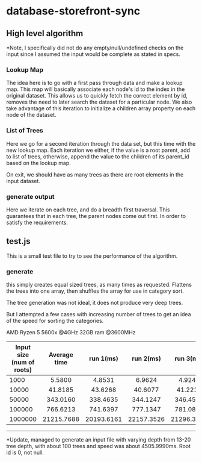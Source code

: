 # database-storefront-sync

## High level algorithm

*Note, I specifically did not do any empty/null/undefined checks on the input since I assumed the input would be complete as stated in specs.

### Lookup Map
The idea here is to go with a first pass through data and make a lookup map.
This map will basically associate each node's id to the index in the original dataset.
This allows us to quickly fetch the correct element by id, removes the need to later search the dataset for a particular node.
We also take advantage of this iteration to initialize a children array property on each node of the dataset.


### List of Trees
Here we go for a second iteration through the data set, but this time with the new lookup map.
Each iteration we either, if the value is a root parent, add to list of trees, otherwise, append the value to the children of its parent_id based on the lookup map. 

On exit, we should have as many trees as there are root elements in the input dataset.

### generate output
Here we iterate on each tree, and do a breadth first traversal. This guarantees that in each tree, the parent nodes come out first. In order to satisfy the requirements.


## test.js
This is a small test file to try to see the performance of the algorithm.

### generate
this simply creates equal sized trees, as many times as requested. 
Flattens the trees into one array, then shuffles the array for use in category sort.


The tree generation was not ideal, it does not produce very deep trees. 

But I attempted a few cases with increasing number of trees to get an idea of the speed for sorting the categories.

AMD Ryzen 5 5600x @4GHz 32GB ram @3600MHz

| Input size (num of roots)   | Average time  | run 1(ms)     | run 2(ms)     |  run 3(ms)    |
| --------------------------- |:-------------:|:-------------:|:-------------:|:-------------:|
|                       1000  |       5.5800  |       4.8531  |       6.9624  |       4.9247  |
|                      10000  |      41.8185  |      43.6268  |      40.6077  |      41.2211  |
|                      50000  |     343.0160  |     338.4635  |     344.1247  |     346.4598  |
|                     100000  |     766.6213  |     741.6397  |     777.1347  |     781.0896  |
|                    1000000  |   21215.7688  |   20193.6161  |   22157.3526  |   21296.3377  |
-----------------------------------------------------------------------------------------------

*Update, managed to generate an input file with varying depth from 13-20 tree depth, with about 100 trees
and speed was about 4505.9990ms. Root id is 0, not null.


